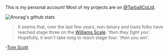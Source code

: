 This is my personal account! Most of my projects are on [@TarballCoLtd](https://github.com/TarballCoLtd).

![Anurag's github stats](https://github-readme-stats.vercel.app/api?username=alyxferrari&show_icons=true&theme=dracula)

> It seems that, over the last few years, non-binary and trans folks have reached stage three on the [Williams Scale](https://www.youtube.com/watch?v=YkNY_Pkzd7g): 
> ‘*then they fight you*’. Hopefully, it won't take long to reach stage four: ‘*then you win*’.

\-[Tom Scott](https://www.tomscott.com/gender-neutral-pronouns/)
